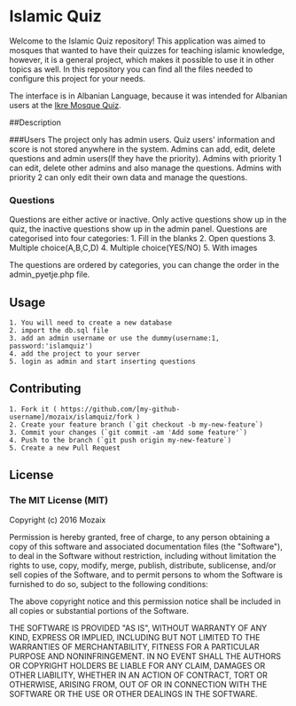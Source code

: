 # Islamic Quiz

Welcome to the Islamic Quiz repository! This application was aimed to mosques that wanted to have their quizzes for teaching islamic knowledge, however, it is a general project, which makes it possible to use it in other topics as well. In this repository you can find all the files needed to configure this project for your needs.

The interface is in Albanian Language, because it was intended for Albanian users at the [Ikre Mosque Quiz](http://kuizi.ikre-bern.ch/).

##Description

###Users
The project only has admin users. Quiz users' information and score is not stored anywhere in the system.
Admins can add, edit, delete questions and admin users(If they have the priority).
Admins with priority 1 can edit, delete other admins and also manage the questions.
Admins with priority 2 can only edit their own data and manage the questions.

### Questions
Questions are either active or inactive. Only active questions show up in the quiz, the inactive questions show up in the admin panel.
Questions are categorised into four categories:
	1. Fill in the blanks
	2. Open questions
	3. Multiple choice(A,B,C,D)
	4. Multiple choice(YES/NO)
	5. With images

The questions are ordered by categories, you can change the order in the admin_pyetje.php file.

## Usage

	1. You will need to create a new database
	2. import the db.sql file
	3. add an admin username or use the dummy(username:1, password:'islamquiz')
	4. add the project to your server
	5. login as admin and start inserting questions

## Contributing

	1. Fork it ( https://github.com/[my-github-username]/mozaix/islamquiz/fork )
	2. Create your feature branch (`git checkout -b my-new-feature`)
	3. Commit your changes (`git commit -am 'Add some feature'`)
	4. Push to the branch (`git push origin my-new-feature`)
	5. Create a new Pull Request

## License

### The MIT License (MIT)
Copyright (c) 2016 Mozaix

Permission is hereby granted, free of charge, to any person obtaining a copy of this software and associated documentation files (the "Software"), to deal in the Software without restriction, including without limitation the rights to use, copy, modify, merge, publish, distribute, sublicense, and/or sell copies of the Software, and to permit persons to whom the Software is furnished to do so, subject to the following conditions:

The above copyright notice and this permission notice shall be included in all copies or substantial portions of the Software.

THE SOFTWARE IS PROVIDED "AS IS", WITHOUT WARRANTY OF ANY KIND, EXPRESS OR IMPLIED, INCLUDING BUT NOT LIMITED TO THE WARRANTIES OF MERCHANTABILITY, FITNESS FOR A PARTICULAR PURPOSE AND NONINFRINGEMENT. IN NO EVENT SHALL THE AUTHORS OR COPYRIGHT HOLDERS BE LIABLE FOR ANY CLAIM, DAMAGES OR OTHER LIABILITY, WHETHER IN AN ACTION OF CONTRACT, TORT OR OTHERWISE, ARISING FROM, OUT OF OR IN CONNECTION WITH THE SOFTWARE OR THE USE OR OTHER DEALINGS IN THE SOFTWARE.